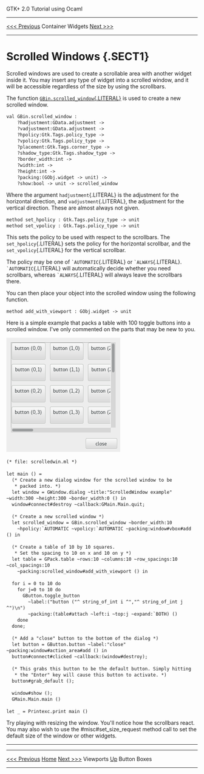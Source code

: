   GTK+ 2.0 Tutorial using Ocaml
  ------------------------------- ------------------- ---------------------------
  [\<\<\< Previous](x1577.html)   Container Widgets   [Next \>\>\>](x1623.html)

* * * * *

Scrolled Windows {.SECT1}
================

Scrolled windows are used to create a scrollable area with another
widget inside it. You may insert any type of widget into a scrolled
window, and it will be accessible regardless of the size by using the
scrollbars.

The function
[`GBin.scrolled_window`{.LITERAL}](http://lablgtk.forge.ocamlcore.org/refdoc/GBin.html#VALscrolled_window)
is used to create a new scrolled window.

~~~~ {.PROGRAMLISTING}
val GBin.scrolled_window :
    ?hadjustment:GData.adjustment ->
    ?vadjustment:GData.adjustment ->
    ?hpolicy:Gtk.Tags.policy_type ->
    ?vpolicy:Gtk.Tags.policy_type ->
    ?placement:Gtk.Tags.corner_type ->
    ?shadow_type:Gtk.Tags.shadow_type ->
    ?border_width:int ->
    ?width:int ->
    ?height:int ->
    ?packing:(GObj.widget -> unit) ->
    ?show:bool -> unit -> scrolled_window
~~~~

Where the argument `hadjustment`{.LITERAL} is the adjustment for the
horizontal direction, and `vadjustment`{.LITERAL}, the adjustment for
the vertical direction. These are almost always not given.

~~~~ {.PROGRAMLISTING}
method set_hpolicy : Gtk.Tags.policy_type -> unit
method set_vpolicy : Gtk.Tags.policy_type -> unit
~~~~

This sets the policy to be used with respect to the scrollbars. The
`set_hpolicy`{.LITERAL} sets the policy for the horizontal scrollbar,
and the `set_vpolicy`{.LITERAL} for the vertical scrollbar.

The policy may be one of `` `AUTOMATIC ``{.LITERAL} or
`` `ALWAYS ``{.LITERAL}. `` `AUTOMATIC ``{.LITERAL} will automatically
decide whether you need scrollbars, whereas `` `ALWAYS ``{.LITERAL} will
always leave the scrollbars there.

You can then place your object into the scrolled window using the
following function.

~~~~ {.PROGRAMLISTING}
method add_with_viewport : GObj.widget -> unit
~~~~

Here is a simple example that packs a table with 100 toggle buttons into
a scrolled window. I've only commented on the parts that may be new to
you.

![](images/scrolledwin.png)

~~~~ {.PROGRAMLISTING}
(* file: scrolledwin.ml *)

let main () =
  (* Create a new dialog window for the scrolled window to be
   * packed into. *)
  let window = GWindow.dialog ~title:"ScrolledWindow example" ~width:300 ~height:300 ~border_width:0 () in
  window#connect#destroy ~callback:GMain.Main.quit;

  (* Create a new scrolled window *)
  let scrolled_window = GBin.scrolled_window ~border_width:10
    ~hpolicy:`AUTOMATIC ~vpolicy:`AUTOMATIC ~packing:window#vbox#add () in

  (* Create a table of 10 by 10 squares.
   * Set the spacing to 10 on x and 10 on y *)
  let table = GPack.table ~rows:10 ~columns:10 ~row_spacings:10 ~col_spacings:10
    ~packing:scrolled_window#add_with_viewport () in

  for i = 0 to 10 do
    for j=0 to 10 do
      GButton.toggle_button
        ~label:("button ("^ string_of_int i ^","^ string_of_int j ^")\n")
        ~packing:(table#attach ~left:i ~top:j ~expand:`BOTH) ()
    done
  done;

  (* Add a "close" button to the bottom of the dialog *)
  let button = GButton.button ~label:"close" ~packing:window#action_area#add () in
  button#connect#clicked ~callback:(window#destroy);

  (* This grabs this button to be the default button. Simply hitting
   * the "Enter" key will cause this button to activate. *)
  button#grab_default ();

  window#show ();
  GMain.Main.main ()

let _ = Printexc.print main ()
~~~~

Try playing with resizing the window. You'll notice how the scrollbars
react. You may also wish to use the \#misc\#set\_size\_request method
call to set the default size of the window or other widgets.

* * * * *

  ------------------------------- -------------------- ---------------------------
  [\<\<\< Previous](x1577.html)   [Home](book1.html)   [Next \>\>\>](x1623.html)
  Viewports                       [Up](c1436.html)     Button Boxes
  ------------------------------- -------------------- ---------------------------


